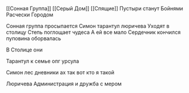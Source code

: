 [[Сонная Группа]] [[Серый Дом]] [[Спящие]] 
Пустыри станут Бойнями
Расчески Городом



Сонная группа просыпается
Симон тарантул люричева
Уходят в столицу
Степь поглощает чудеса
А ей все мало 
Сердечник кончился пуповина оборвалась

В Столице они

Тарантул к семье опг урсула

Симон лес дневники ах так вот кто я такой

Люричева Администрация и дружба с мером